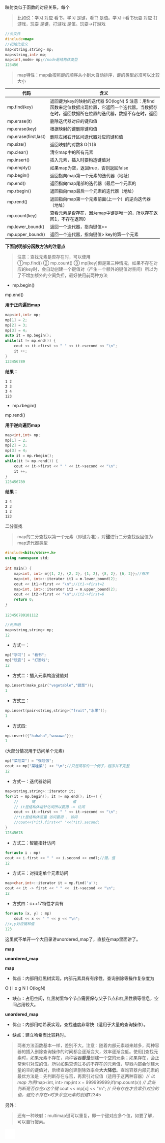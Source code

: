 [](https://blog.csdn.net/qq_50285142/article/details/114026148)

映射类似于函数的对应关系，每个

> 比如说：学习 对应 看书，学习 是键，看书 是值。学习->看书玩耍 对应 打游戏，玩耍 是键，打游戏 是值。玩耍->打游戏


```cpp
//头文件
#include<map>
//初始化定义
map<string,string> mp;
map<string,int> mp;
map<int,node> mp;//node是结构体类型
123456
```

> map特性：map会按照键的顺序从小到大自动排序，键的类型必须可以比较大小


| 代码 | 含义 | 
| -- | -- |
| mp.find(key) | 返回键为key的映射的迭代器 $O(logN) $ 注意：用find函数来定位数据出现位置，它返回一个迭代器。当数据存在时，返回数据所在位置的迭代器，数据不存在时，返回 | 
| mp.erase(it) | 删除迭代器对应的键和值 | 
| mp.erase(key) | 根据映射的键删除键和值 | 
| mp.erase(first,last) | 删除左闭右开区间迭代器对应的键和值 | 
| mp.size() | 返回映射的对数$ O(1)$ | 
| mp.clear() | 清空map中的所有元素 | 
| mp.insert() | 插入元素，插入时要构造键值对 | 
| mp.empty() | 如果map为空，返回true，否则返回false | 
| mp.begin() | 返回指向map第一个元素的迭代器（地址） | 
| mp.end() | 返回指向map尾部的迭代器（最后一个元素的 | 
| mp.rbegin() | 返回指向map最后一个元素的迭代器（地址） | 
| mp.rend() | 返回指向map第一个元素前面(上一个）的逆向迭代器（地址） | 
| mp.count(key) | 查看元素是否存在，因为map中键是唯一的，所以存在返回1，不存在返回0 | 
| mp.lower_bound() | 返回一个迭代器，指向键值>= | 
| mp.upper_bound() | 返回一个迭代器，指向键值> key的第一个元素 | 


**下面说明部分函数方法的注意点**

> 注意：查找元素是否存在时，可以使用①mp.find() ② mp.count() ③ mp[key]但是第三种情况，如果不存在对应的key时，会自动创建一个键值对（产生一个额外的键值对空间）所以为了不增加额外的空间负担，最好使用前两种方法


- mp.begin()

mp.end()

**用于正向遍历map**

```cpp
map<int,int> mp;
mp[1] = 2;
mp[2] = 3;
mp[3] = 4;
auto it = mp.begin();
while(it != mp.end()) {
	cout << it->first << " " << it->second << "\n";
	it ++;
}
123456789
```

**结果：**

```
1 2
2 3
3 4
123
```

- mp.rbegin()

mp.rend()

**用于逆向遍历map**

```cpp
map<int,int> mp;
mp[1] = 2;
mp[2] = 3;
mp[3] = 4;
auto it = mp.rbegin();
while(it != mp.rend()) {
	cout << it->first << " " << it->second << "\n";
	it ++;
}
123456789
```

**结果：**

```
3 4
2 3
1 2
123
```

二分查找

> map的二分查找以第一个元素（即键为准），对**键**进行二分查找返回值为map迭代器类型


```cpp
#include<bits/stdc++.h>
using namespace std;

int main() {
	map<int, int> m{{1, 2}, {2, 2}, {1, 2}, {8, 2}, {6, 2}};//有序
	map<int, int>::iterator it1 = m.lower_bound(2);
	cout << it1->first << "\n";//it1->first=2
	map<int, int>::iterator it2 = m.upper_bound(2);
	cout << it2->first << "\n";//it2->first=6
	return 0;
}

123456789101112
```

```cpp
//先声明
map<string,string> mp;
12
```

- 方式一：

```cpp
mp["学习"] = "看书";
mp["玩耍"] = "打游戏";
12
```

- 方式二：插入元素构造键值对

```cpp
mp.insert(make_pair("vegetable","蔬菜"));
1
```

- 方式三：

```cpp
mp.insert(pair<string,string>("fruit","水果"));
1
```

- 方式四:

```cpp
mp.insert({"hahaha","wawawa"});
1
```

(大部分情况用于访问单个元素)

```cpp
mp["菜哇菜"] = "强哇强";
cout << mp["菜哇菜"] << "\n";//只是简写的一个例子，程序并不完整
12
```

- 方式一：迭代器访问

```cpp
map<string,string>::iterator it;
for(it = mp.begin(); it != mp.end(); it++) {
	//      键                 值 
	// it是结构体指针访问所以要用 -> 访问
	cout << it->first << " " << it->second << "\n";
	//*it是结构体变量 访问要用 . 访问
	//cout<<(*it).first<<" "<<(*it).second;
}
12345678
```

- 方式二：智能指针访问

```cpp
for(auto i : mp)
cout << i.first << " " << i.second << endl;//键，值
12
```

- 方式三：对指定单个元素访问

```cpp
map<char,int>::iterator it = mp.find('a');
cout << it -> first << " " <<  it->second << "\n";
12
```

- 方式四：c++17特性才具有

```cpp
for(auto [x, y] : mp)
	cout << x << " " << y << "\n";
//x,y对应键和值
123
```

这里就不单开一个大目录讲unordered_map了，直接在map里面讲了。

**map**

**unordered_map**

**map**

- 优点：内部用红黑树实现，内部元素具有有序性，查询删除等操作复杂度为

O ( l o g N ) O(logN)

- 缺点：占用空间，红黑树里每个节点需要保存父子节点和红黑性质等信息，空间占用较大。

**unordered_map**

- 优点：内部用哈希表实现，查找速度非常快（适用于大量的查询操作）。

- 缺点：建立哈希表比较耗时。

> 两者方法函数基本一样，差别不大。注意：随着内部元素越来越多，两种容器的插入删除查询操作的时间都会逐渐变大，效率逐渐变低。使用[]查找元素时，如果元素不存在，两种容器**都是**创建一个空的元素；如果存在，会正常索引对应的值。所以如果查询过多的不存在的元素值，容器内部会创建大量的空的键值对，后续查询创建删除效率会**大大降低**。查询容器内部元素的最优方法是：先判断存在与否，再索引对应值（适用于这两种容器）*// 以 map 为例*map<int, int> mp;int x = 999999999;if(mp.count(x)) *// 此处判断是否存在x这个键*    cout << mp[x] << "\n";   *// 只有存在才会索引对应的值，避免不存在x时多余空元素的创建*12345


另外：

> 还有一种映射：multimap键可以重复，即一个键对应多个值，如要了解，可以自行搜索。


[](javascript:;)

![](images/WEBRESOURCE10b5bf51439a3bcf35fce353983f5d32stickPicture.png)